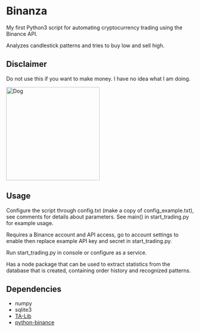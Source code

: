 Binanza
=======

My first Python3 script for automating cryptocurrency trading using the Binance API.

Analyzes candlestick patterns and tries to buy low and sell high.

Disclaimer
----------

Do not use this if you want to make money. I have no idea what I am doing.

<img src=https://i.imgur.com/l3v4P3s.jpg alt="Dog" title="Dog" width="250" />

Usage
-----

Configure the script through config.txt (make a copy of config_example.txt), see comments for details about parameters. See main() in start_trading.py for example usage.

Requires a Binance account and API access, go to account settings to enable then replace example API key and secret in start_trading.py.

Run start_trading.py in console or configure as a service.

Has a node package that can be used to extract statistics from the database that is created, containing order history and recognized patterns.

Dependencies
------------

* numpy
* sqlite3
* [TA-Lib](https://github.com/mrjbq7/ta-lib)
* [python-binance](https://github.com/sammchardy/python-binance)
